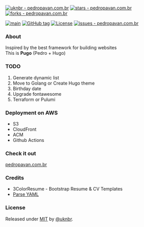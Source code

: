 [![uknbr - pedropavan.com.br](https://img.shields.io/static/v1?label=uknbr&message=pedropavan.com.br&color=blue&logo=github)](https://github.com/uknbr/pedropavan.com.br)
[![stars - pedropavan.com.br](https://img.shields.io/github/stars/uknbr/pedropavan.com.br?style=social)](https://github.com/uknbr/pedropavan.com.br)
[![forks - pedropavan.com.br](https://img.shields.io/github/forks/uknbr/pedropavan.com.br?style=social)](https://github.com/uknbr/pedropavan.com.br)

[![main](https://github.com/uknbr/pedropavan.com.br/workflows/main/badge.svg)](https://github.com/uknbr/pedropavan.com.br/actions?query=main)
[![GitHub tag](https://img.shields.io/github/tag/uknbr/pedropavan.com.br?include_prereleases=&sort=semver)](https://github.com/uknbr/pedropavan.com.br/releases/)
[![License](https://img.shields.io/badge/License-MIT-blue)](#license)
[![issues - pedropavan.com.br](https://img.shields.io/github/issues/uknbr/pedropavan.com.br)](https://github.com/uknbr/pedropavan.com.br/issues)

### About
Inspired by the best framework for building websites\
This is **Pugo** (Pedro + Hugo)

### TODO
1. Generate dynamic list
2. Move to Golang or Create Hugo theme
3. Birthday date
4. Upgrade fontawesome
5. Terraform or Pulumi

### Deployment on AWS
- S3
- CloudFront
- ACM
- Github Actions

### Check it out
[pedropavan.com.br](https://pedropavan.com.br)

### Credits
- 3ColorResume - Bootstrap Resume & CV Templates
- [Parse YAML](https://github.com/mrbaseman/parse_yaml)

### License
Released under [MIT](/LICENSE) by [@uknbr](https://github.com/uknbr).